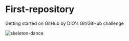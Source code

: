 # First-repository
Getting started on GitHub by DIO's Git/GitHub challenge 

![skeleton-dance](https://media.giphy.com/media/rwMofHqKKMLHW/giphy.gif)
